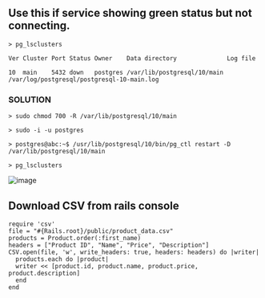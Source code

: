 ## Use this if service showing green status but not connecting.
```
> pg_lsclusters

Ver Cluster Port Status Owner    Data directory              Log file

10  main    5432 down   postgres /var/lib/postgresql/10/main
/var/log/postgresql/postgresql-10-main.log
```

### SOLUTION
```
> sudo chmod 700 -R /var/lib/postgresql/10/main

> sudo -i -u postgres

> postgres@abc:~$ /usr/lib/postgresql/10/bin/pg_ctl restart -D /var/lib/postgresql/10/main

> pg_lsclusters
```

![image](https://github.com/pavan-itd/snippets/assets/56384736/57e26ac2-688a-4e62-afd6-b1a81306b68f)

## Download CSV from rails console
```
require 'csv' 
file = "#{Rails.root}/public/product_data.csv"
products = Product.order(:first_name)
headers = ["Product ID", "Name", "Price", "Description"]
CSV.open(file, 'w', write_headers: true, headers: headers) do |writer|
  products.each do |product| 
  writer << [product.id, product.name, product.price, product.description] 
  end
end
```
